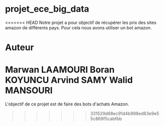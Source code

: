 # projet_ece_big_data

<<<<<<< HEAD
Notre projet a pour objectif de récupérer les prix des sites amazon de différents pays. Pour cela nous avons utiliser un bot amazon.

# Auteur

Marwan LAAMOURI
Boran KOYUNCU
Arvind SAMY
Walid MANSOURI
=======
L'objectif de ce projet est de faire des bots d'achats Amazon.
>>>>>>> 331529d68ec91d4b998ed83e9e55c869f5cabfbb
